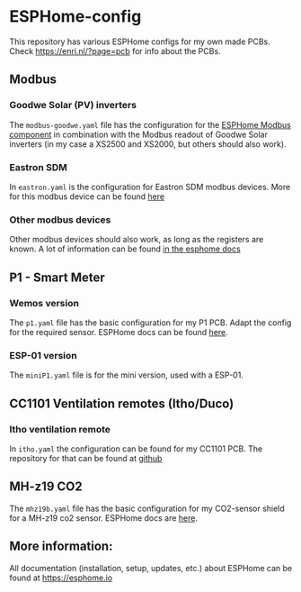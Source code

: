 # ESPHome-config

This repository has various ESPHome configs for my own made PCBs. Check https://enri.nl/?page=pcb for info about the PCBs.

## Modbus 

### Goodwe Solar (PV) inverters
The `modbus-goodwe.yaml` file has the configuration for the [ESPHome Modbus component](https://esphome.io/components/modbus_controller.html) in combination with the Modbus readout of Goodwe Solar inverters (in my case a XS2500 and XS2000, but others should also work). 

### Eastron SDM
In `eastron.yaml` is the configuration for Eastron SDM modbus devices. More for this modbus device can be found [here](https://esphome.io/components/sensor/sdm_meter.html)

### Other modbus devices
Other modbus devices should also work, as long as the registers are known. A lot of information can be found [in the esphome docs](https://esphome.io/components/modbus_controller.html)

## P1 - Smart Meter
### Wemos version
The `p1.yaml` file has the basic configuration for my P1 PCB. Adapt the config for the required sensor. ESPHome docs can be found [here](https://esphome.io/components/sensor/dsmr.html).

### ESP-01 version
The `miniP1.yaml` file is for the mini version, used with a ESP-01.

## CC1101 Ventilation remotes (Itho/Duco)

### Itho ventilation remote
In `itho.yaml` the configuration can be found for my CC1101 PCB. The repository for that can be found at [github](https://github.com/jodur/ESPHOME-ITHO)

## MH-z19 CO2
The `mhz19b.yaml` file has the basic configuration for my CO2-sensor shield for a MH-z19 co2 sensor. ESPHome docs are [here](https://esphome.io/components/sensor/mhz19.html).

## More information:
All documentation (installation, setup, updates, etc.) about ESPHome can be found at https://esphome.io